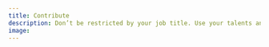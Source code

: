 ```yaml
---
title: Contribute
description: Don’t be restricted by your job title. Use your talents and strengths to add value at every opportunity.
image:
---
```

